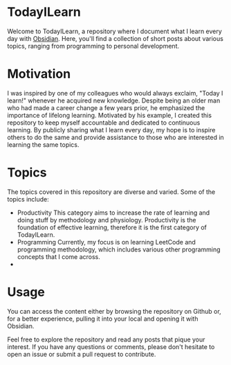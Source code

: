 # TodayILearn
Welcome to TodayILearn, a repository where I document what I learn every day with [Obsidian](https://obsidian.md/). Here, you'll find a collection of short posts about various topics, ranging from programming to personal development.

# Motivation
I was inspired by one of my colleagues who would always exclaim, "Today I learn!" whenever he acquired new knowledge. Despite being an older man who had made a career change a few years prior, he emphasized the importance of lifelong learning. Motivated by his example, I created this repository to keep myself accountable and dedicated to continuous learning. By publicly sharing what I learn every day, my hope is to inspire others to do the same and provide assistance to those who are interested in learning the same topics.

# Topics
The topics covered in this repository are diverse and varied. Some of the topics include:

- Productivity
	This category aims to increase the rate of learning and doing stuff by methodology and physiology. Productivity is the foundation of effective learning, therefore it is the first category of TodayILearn. 
- Programming
	Currently, my focus is on learning LeetCode and programming methodology, which includes various other programming concepts that I come across.
 - 

# Usage

You can access the content either by browsing the repository on Github or, for a better experience, pulling it into your local and opening it with Obsidian.
   
Feel free to explore the repository and read any posts that pique your interest. If you have any questions or comments, please don't hesitate to open an issue or submit a pull request to contribute.